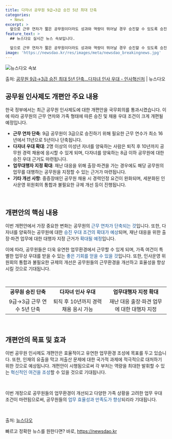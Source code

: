 ```yaml
---
title: 다자녀 공무원 9급→3급 승진 5년 최대 단축
categories:
  - News
excerpt: >
  앞으로 근무 연차가 짧은 공무원이더라도 성과와 역량이 뛰어날 경우 승진할 수 있도록 승진에 필요한 최저 근무…
feature_text: >
  ## 뉴스다오 실시간 뉴스 속보입니다.

  앞으로 근무 연차가 짧은 공무원이더라도 성과와 역량이 뛰어날 경우 승진할 수 있도록 승진에 필요한 최저 근무…
image: 'https://newsdao.kr/res/images/meta/newsdao_breakingnews.jpg'
---
```


![뉴스다오 속보](https://newsdao.kr/res/images/meta/newsdao_breakingnews.jpg)

<p>출처: <a href="https://newsdao.kr/2830" rel="dofollow">공무원 9급→3급 승진 최대 5년 단축…다자녀 인사 우대 - 인사혁신처</a> | 뉴스다오</p>

<h2 data-ke-size="size26">공무원 인사제도 개편안 주요 내용</h2>
한국 정부에서는 최근 공무원 인사제도에 대한 개편안을 국무회의를 통과시켰습니다. 이에 따라 공무원의 근무 연차와 가족 형태에 따른 승진 및 채용 우대 조건이 크게 개편될 예정입니다.

<ul>
  <li><strong>근무 연차 단축</strong>: 9급 공무원이 3급으로 승진하기 위해 필요한 근무 연수가 최소 16년에서 11년으로 5년이나 단축됩니다.</li>
  <li><strong>다자녀 우대 확대</strong>: 2명 이상의 미성년 자녀를 양육하는 사람은 퇴직 후 10년까지 공무원 경력 채용에 응시할 수 있게 되며, 다자녀를 양육하는 8급 이하 공무원에 대한 승진 우대 근거도 마련됩니다.</li>
  <li><strong>업무대행자 지정 확대</strong>: 재난 대응을 위해 출장·파견을 가는 경우에도 해당 공무원의 업무를 대행하는 공무원을 지정할 수 있는 근거가 마련됩니다.</li>
  <li><strong>기타 개선 사항</strong>: 중증장애인 공무원 채용 시 경력인정 요건이 완화되며, 세분화된 인사운영 위원회의 통합과 불필요한 규제 개선 등이 진행됩니다.</li>
</ul>
<p data-ke-size="size16">&nbsp;</p>

<h2 data-ke-size="size26">개편안의 핵심 내용</h2>
이번 개편안에서 가장 중요한 변화는 공무원의 <span style="color: #1a5490;">근무 연차가 단축되는 것</span>입니다. 또한, 다자녀를 양육하는 공무원에 대한 <span style="color: #1a5490;">승진 우대 조건의 확대가 예상</span>되며, 재난 대응을 위한 출장·파견 업무에 대한 대행자 지정 근거가 <span style="color: #1a5490;">확대될 예정</span>입니다.

이에 따라, 공무원들은 더욱 유연한 업무환경에서 근무할 수 있게 되며, 가족 여건이 특별한 업무상 우대를 받을 수 있는 <span style="color: #1a5490;">좋은 기회를 얻을 수 있을 것</span>입니다. 또한, 인사운영 위원회의 통합과 불필요한 규제의 개선은 공무원들의 근무환경을 개선하고 효율성을 향상시킬 것으로 기대됩니다.
<p data-ke-size="size16">&nbsp;</p>

<table>
  <tbody>
    <tr>
      <td style="text-align: center; height: 17px;"><b>공무원 승진 단축</b></td>
      <td style="text-align: center; height: 17px;"><b>다자녀 인사 우대</b></td>
      <td style="text-align: center; height: 17px;"><b>업무대행자 지정 확대</b></td>
    </tr>
    <tr>
      <td style="text-align: center; height: 17px;">9급→3급 근무 연수 5년 단축</td>
      <td style="text-align: center; height: 17px;">퇴직 후 10년까지 경력 채용 응시 가능</td>
      <td style="text-align: center; height: 17px;">재난 대응 출장·파견 업무에 대한 대행자 지정</td>
    </tr>
  </tbody>
</table>
<p data-ke-size="size16">&nbsp;</p>

<h2 data-ke-size="size26">개편안의 목표 및 효과</h2>
이번 공무원 인사제도 개편안은 효율적이고 유연한 업무환경 조성에 목표를 두고 있습니다. 또한, 인재의 유출을 막고 저출산 문제에 대한 국가적 과제에 적극적으로 대처하기 위한 것으로 예상됩니다. 개편안이 시행됨으로써 각 부처는 역량을 최대한 발휘할 수 있는 <span style="color: #1a5490;">혁신적인 여건을 조성</span>할 수 있을 것으로 기대됩니다.
<p data-ke-size="size16">&nbsp;</p>

이번 개정으로 공무원들의 업무환경이 개선되고 다양한 가족 상황을 고려한 업무 우대 조건이 마련됨으로써, 공무원들의 <span style="color: #1a5490;">업무 효율성과 만족도가 향상</span>되리라 기대됩니다.
<p data-ke-size="size16">&nbsp;</p>

출처: <a href="https://newsdao.kr/2830">뉴스다오</a>
<p data-ke-size="size16"></p> 

빠르고 정확한 뉴스를 원한다면? 바로, <a href="https://newsdao.kr" rel="dofollow">https://newsdao.kr</a>


    
